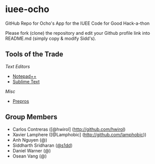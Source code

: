 iuee-ocho
=========

GitHub Repo for Ocho's App for the IUEE Code for Good Hack-a-thon

Please fork (clone) the repository and edit your Github profile link into README.md (simply copy & modify Sidd's).

Tools of the Trade
------------------
*Text Editors*
* [Notepad++](http://notepad-plus-plus.org/)
* [Sublime Text](http://sublimetext.com)

*Misc*
* [Prepros](http://alphapixels.com/prepros/)

Group Members
-------------
* Carlos Contreras ([@hwirol] (http://github.com/hwirol)
* Xavier Lamphere ([@Lamphobic] (http://github.com/lamphobic))
* Anh Nguyen (@)
* Siddharth Sridharan ([@s1dd](http://github.com/s1dd))
* Daniel Warner (@)
* Osean Vang (@)

